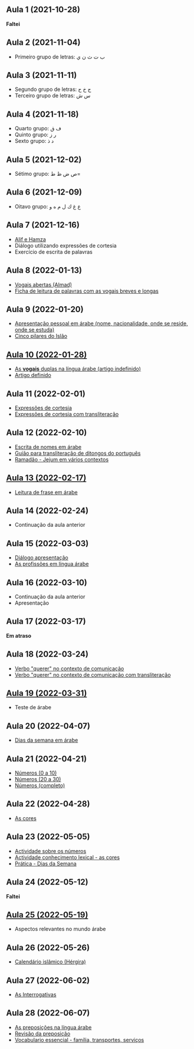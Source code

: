 ## Aula 1 (2021-10-28)

**Faltei**

## Aula 2 (2021-11-04)

- Primeiro grupo de letras: ب ت ث ن ي

## Aula 3 (2021-11-11)

- Segundo grupo de letras: ج خ ح
- Terceiro grupo de letras: س ش

## Aula 4 (2021-11-18)

- Quarto grupo: ف ق
- Quinto grupo: ر ز
- Sexto grupo: د ذ

## Aula 5 (2021-12-02)

- Sétimo grupo: ص ض ظ ط=

## Aula 6 (2021-12-09)

- Oitavo grupo: ع غ ك ل م ه و 

## Aula 7 (2021-12-16)

- [Alif e Hamza](../anexos/aula7/Alif%20ا%20e%20Hamza.pdf)
- Diálogo utilizando expressões de cortesia
- Exercício de escrita de palavras

## Aula 8 (2022-01-13)

- [Vogais abertas (Almad)](../anexos/aula8/As%20vogais%20longas%20na%20língua%20árabe.doc-2020.pdf)
- [Ficha de leitura de palavras com as vogais breves e longas](../anexos/aula8/Atividade_Leitura%20de%20palavras%20árabe_vogais%20breves%20e%20longas.pdf)

## Aula 9 (2022-01-20)

- [Apresentação pessoal em árabe (nome, nacionalidade, onde se reside, onde se estuda)](../anexos/aula9/apresentação%20pessoal%20em%20Árabe.pdf)
- [Cinco pilares do Islão](../anexos/aula9/Pilares%20do%20Islao_arkane%20islame.pdf)

## [Aula 10 (2022-01-28)](aula10.md)

- [As **vogais** duplas na língua árabe (artigo indefinido)](../anexos/aula10/2022_%20As%20vogais%20duplas.pdf)
- [Artigo definido](../anexos/aula10/2022_Artigo%20definido.pdf)

## Aula 11 (2022-02-01)

- [Expressões de cortesia](../anexos/aula11/2022_Expressoes%20de%20cortesia_%20cumprimentos-%20despedida_%20%20FICHA%20DA%20LEITURA.pdf)
- [Expressões de cortesia com transliteração](../anexos/aula11/2022_Transliteração_Expressoes%20de%20cortesia_%20cumprimentos-%20despedida_.pdf)

## Aula 12 (2022-02-10)

- [Escrita de nomes em árabe](../anexos/aula12/Escrita%20dos%20nomes%20em%20árabe_%202020.pdf)
- [Guião para transliteração de ditongos do português](../aula12/../anexos/aula12/Guiao%20de%20escrever%20nomes%20em%20arabe_%20que%20diptongo.pdf)
- [Ramadão - Jejum em vários contextos](../anexos/aula12/Ramadão_%20jejum%20praticado%20em%20vários%20contextos.pdf)

## [Aula 13 (2022-02-17)](aula13.md)

- [Leitura de frase em árabe](../anexos/aula13/2021_Leitura%20de%20frases%20curtas%20com%20vogais%20breves%20e%20longas_.pdf)

## Aula 14 (2022-02-24)

- Continuação da aula anterior

## Aula 15 (2022-03-03)

- [Diálogo apresentação](../anexos/aula15/Diálogo_Apresentação_Profissão.pdf)
- [As profissões em língua árabe](../anexos/aula15/As%20profissões%20na%20língua%20árabe.pdf)

## Aula 16 (2022-03-10)

- Continuação da aula anterior
- Apresentação

## Aula 17 (2022-03-17)

**Em atraso**

## Aula 18 (2022-03-24)

- [Verbo "querer" no contexto de comunicação](../anexos/aula18/contexto%20de%20comida%20e%20café%20_%20ÀRABE.pdf)
- [Verbo "querer" no contexto de comunicação com transliteração](../anexos/aula18/Ficha_com_%20a%20transliteração.pdf)

## [Aula 19 (2022-03-31)](aula19.md)

- Teste de árabe

## Aula 20 (2022-04-07)

- [Dias da semana em árabe](../anexos/aula20/Ficha%20DIAS%20DA%20SEMANA_ÁRABE.pdf)

## Aula 21 (2022-04-21)

- [Números (0 a 10)](../anexos/aula21/2022_%20Ficha_%20numeros%20em%20arabe_%200%20_%2010.pdf)
- [Números (20 a 30)](../anexos/aula21/2022_%20ficha%20_%20numeros%20em%20arabe_%2020_%2030_%20etc_.pdf)
- [Números (completo)](../anexos/aula21/2022_Numeros_%20na%20Lingua%20Árabe_%20completo.pdf)

## Aula 22 (2022-04-28)

- [As cores](../anexos/aula22/2022_%20ficha%20_%20numeros%20em%20arabe_%2020_%2030_%20etc_.pdf)

## Aula 23 (2022-05-05)

- [Actividade sobre os números](../anexos/aula23/2022_Atividade%20sobre%20os%20números-pdf.pdf)
- [Actividade conhecimento lexical - as cores](../anexos/aula23/2022_Atividade_%20conhecimento%20lexical_As%20cores.pdf)
- [Prática - Dias da Semana](../anexos/aula23/2022_Pr%C3%A1tica_%20Dias%20da%20semana-%20%C3%81rabe.pdf)

## Aula 24 (2022-05-12)

**Faltei**

## [Aula 25 (2022-05-19)](aula25.md)

- Aspectos relevantes no mundo árabe

## Aula 26 (2022-05-26)

- [Calendário islâmico (Hérgira)](../anexos/aula25/Calendário%20da%20Hégira_muçulmanos%20-%20do%20significado%20hist´rioco%20à%20funcionalidade%20atual.pdf)

## Aula 27 (2022-06-02)

- [As Interrogativas](../anexos/aula26/2022_Interrogativas_%20Teoria_.pdf)

## Aula 28 (2022-06-07)

- [As preposições na língua árabe](../anexos/aula27/2022_As%20preposições%20na%20língua%20árabe(1).pdf)
- [Revisão da preposição](../anexos/aula27/2022_Revisão%20da%20preposição_aprendizagem%20de%20vocabulário.pdf)
- [Vocabulario essencial - família, transportes, serviços](../anexos/aula27/2022_%20Vocabulário%20essencial_familia_transportes_serviços.pdf)
